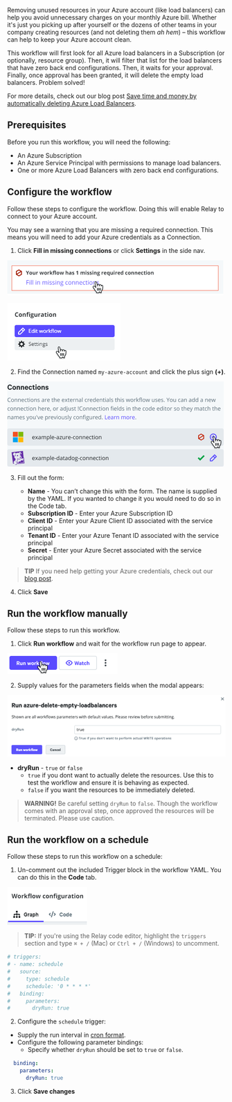 Removing unused resources in your Azure account (like load balancers) can help you avoid unnecessary charges on your monthly Azure bill. Whether it's just you picking up after yourself or the dozens of other teams in your company creating resources (and not deleting them *ah hem*) – this workflow can help to keep your Azure account clean. 

This workflow will first look for all Azure load balancers in a Subscription (or optionally, resource group). Then, it will filter that list for the load balancers that have zero back end configurations. Then, it waits for your approval. Finally, once approval has been granted, it will delete the empty load balancers. Problem solved! 

For more details, check out our blog post [Save time and money by automatically deleting Azure Load Balancers](https://relay.sh/blog/save-time-and-money-by-automatically-deleting-unused-azure-load-balancers/).

## Prerequisites

Before you run this workflow, you will need the following:  
- An Azure Subscription  
- An Azure Service Principal with permissions to manage load balancers.  
- One or more Azure Load Balancers with zero back end configurations.  

## Configure the workflow  

Follow these steps to configure the workflow. Doing this will enable Relay to connect to your Azure account. 

You may see a warning that you are missing a required connection. This means you will need to add your Azure credentials as a Connection.


1. Click **Fill in missing connections** or click **Settings** in the side nav.

![Fill in missing connections](/azure-delete-empty-loadbalancers/media/missing-connection.png)

![Click settings from side nav](/azure-delete-empty-loadbalancers/media/settings-sidenav.png)

2. Find the Connection named `my-azure-account` and click the plus sign **(+)**. 

![Guide connections](/azure-delete-empty-loadbalancers/media/guide-connections.png)

3. Fill out the form:  

      - **Name** - You can’t change this with the form. The name is supplied by the YAML. If you wanted to change it you would need to do so in the Code tab.
      - **Subscription ID** - Enter your Azure Subscription ID
      - **Client ID** - Enter your Azure Client ID associated with the service principal  
      - **Tenant ID** - Enter your Azure Tenant ID associated with the service principal
      - **Secret** - Enter your Azure Secret associated with the service principal  

> **TIP** If you need help getting your Azure credentials, check out our [blog post](https://relay.sh/blog/save-time-and-money-by-automatically-deleting-unused-azure-load-balancers/).

4.  Click **Save** 

## Run the workflow manually

Follow these steps to run this workflow.

1. Click **Run workflow** and wait for the workflow run page to appear.  

![Run workflow](/azure-delete-empty-loadbalancers/media/run-workflow-action.png)

2. Supply values for the parameters fields when the modal appears:  

![Supply modal values](/azure-delete-empty-loadbalancers/media/modal-dryrun.png)

   - **dryRun** - `true` or `false` 
      - `true` if you dont want to actually delete the resources. Use this to test the workflow and ensure it is behaving as expected.
      - `false` if you want the resources to be immediately deleted.  

> **WARNING!** Be careful setting `dryRun` to `false`. Though the workflow comes with an approval step, once approved the resources will be terminated. Please use caution.

## Run the workflow on a schedule  
Follow these steps to run this workflow on a schedule:  
1. Un-comment out the included Trigger block in the workflow YAML. You can do this in the **Code** tab.

![Code tab](/azure-delete-empty-loadbalancers/media/code-tab.png)

> **TIP:** If you're using the Relay code editor, highlight the `triggers` section and type `⌘ + /` (Mac) or `Ctrl + /` (Windows) to uncomment.  

```yaml
# triggers:
# - name: schedule
#   source:
#     type: schedule
#     schedule: '0 * * * *'
#   binding:
#     parameters:
#       dryRun: true
```

2.  Configure the `schedule` trigger:  
   - Supply the run interval in [cron format](https://crontab.guru/).  
   - Configure the following parameter bindings:  
      - Specify whether `dryRun` should be set to `true` or `false`.  
```yaml
  binding:
    parameters:
      dryRun: true
```

3. Click **Save changes**
